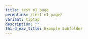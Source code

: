 ```yaml
---
title: test o1 page
permalink: /test-o1-page/
variant: tiptap
description: ""
third_nav_title: Example Subfolder
---
```


